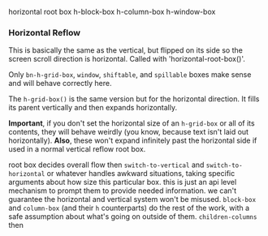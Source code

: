 horizontal root box
h-block-box
h-column-box
h-window-box


### Horizontal Reflow

This is basically the same as the vertical, but flipped on its side so the screen scroll direction is horizontal. Called with 'horizontal-root-box()'.

Only `bn-h-grid-box`, `window`, `shiftable`, and `spillable` boxes make sense and will behave correctly here.


The `h-grid-box()` is the same version but for the horizontal direction. It fills its parent vertically and then expands horizontally.

**Important**, if you don't set the horizontal size of an `h-grid-box` or all of its contents, they will behave weirdly (you know, because text isn't laid out horizontally).
**Also**, these won't expand infinitely past the horizontal side if used in a normal vertical reflow root box. 



root box decides overall flow
then `switch-to-vertical` and `switch-to-horizontal` or whatever handles awkward situations, taking specific arguments about how size this particular box. this is just an api level mechanism to prompt them to provide needed information. we can't guarantee the horizontal and vertical system won't be misused.
`block-box` and `column-box` (and their `h` counterparts) do the rest of the work, with a safe assumption about what's going on outside of them.
`children-columns` then